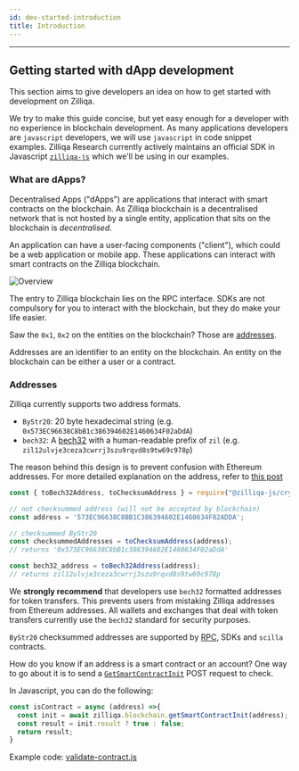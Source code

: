 ```yaml
---
id: dev-started-introduction
title: Introduction
---
```


---

## Getting started with dApp development

This section aims to give developers an idea on how to get started with development on Zilliqa.

We try to make this guide concise, but yet easy enough for a developer with no experience in blockchain development. As many applications developers are `javascript` developers, we will use `javascript` in code snippet examples. Zilliqa Research currently actively maintains an official SDK in Javascript [`zilliqa-js`](https://github.com/Zilliqa/Zilliqa-JavaScript-Library) which we'll be using in our examples.

### What are dApps?

Decentralised Apps ("dApps") are applications that interact with smart contracts on the blockchain. As Zilliqa blockchain is a decentralised network that is not hosted by a single entity, application that sits on the blockchain is _decentralised_.

An application can have a user-facing components ("client"), which could be a web application or mobile app. These applications can interact with smart contracts on the Zilliqa blockchain.

![Overview](../../assets/dapps-overview.png)

The entry to Zilliqa blockchain lies on the RPC interface. SDKs are not compulsory for you to interact with the blockchain, but they do make your life easier.

Saw the `0x1`, `0x2` on the entities on the blockchain? Those are [addresses](#addresses). 

Addresses are an identifier to an entity on the blockchain. An entity on the blockchain can be either a user or a contract. 

### Addresses

Zilliqa currently supports two address formats.

* `ByStr20`: 20 byte hexadecimal string (e.g. `0x573EC96638C8bB1c386394602E1460634F02aDdA`)
* `bech32`: A [bech32](https://github.com/Zilliqa/ZIP/blob/master/zips/zip-1.md) with a human-readable prefix of `zil` (e.g. `zil12ulvje3ceza3cwrrj3szu9rqvd8s9tw69c978p`)

The reason behind this design is to prevent confusion with Ethereum addresses. For more detailed explanation on the address, refer to [this post](https://blog.zilliqa.com/zilliqa-migrates-to-new-address-format-bf1fa6d7e41d)

```javascript
const { toBech32Address, toChecksumAddress } = require("@zilliqa-js/crypto");

// not checksummed address (will not be accepted by blockchain)
const address = '573EC96638C8BB1C386394602E1460634F02ADDA';

// checksummed ByStr20
const checksummedAddresses = toChecksumAddress(address);
// returns '0x573EC96638C8bB1c386394602E1460634F02aDdA'

const bech32_address = toBech32Address(address);
// returns zil12ulvje3ceza3cwrrj3szu9rqvd8s9tw69c978p
```

We __strongly recommend__ that developers use `bech32` formatted addresses for token transfers. This prevents users from mistaking Zilliqa addresses from Ethereum addresses. All wallets and exchanges that deal with token transfers currently use the `bech32` standard for security purposes.

`ByStr20` checksummed addresses are supported by [RPC](https://api-docs.zilliqa.com), SDKs and `scilla` contracts.

How do you know if an address is a smart contract or an account? One way to go about it is to send a [`GetSmartContractInit`](https://apidocs.zilliqa.com/#getsmartcontractcode) POST request to check.

In Javascript, you can do the following:

```javascript
const isContract = async (address) =>{
  const init = await zilliqa.blockchain.getSmartContractInit(address);
  const result = init.result ? true : false;
  return result;
}
```

Example code: [validate-contract.js](https://github.com/Zilliqa/dev-portal/tree/master/examples/dapp/validate-address.js)

